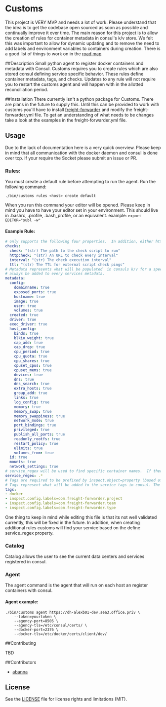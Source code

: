 # Customs
This project is VERY MVP and needs a lot of work.  Please understand that the idea is to get the codebase open sourced 
as soon as possible and continually improve it over time. The main reason for this project is to allow the creation of rules 
for container metadata in consul's k/v store.  We felt this was important to allow for dynamic updating and to remove the 
need to add labels and environment variables to containers during creation. There is a good list of things to work on in the 
[road map](ROADMAP.md)


##Description
Small python agent to register docker containers and metadata with Consul.  Customs requires you to create rules which are 
also stored consul defining service specific behavior. These rules define container metadata, tags, and checks. Updates 
to any rule will not require you to restart the customs agent and will happen with in the allotted reconciliation period. 


##Installation
There currently isn't a python package for Customs.  There are plans in the future to supply this. Until this can be provided 
to work with customs you'll have to install [freight-forwarder](https://github.com/tuneoss/freight_forwarder) and modify 
the freight-forwarder.yml file.  To get an understanding of what needs to be changes take a look at the examples in the 
freight-forwarder.yml file. 


## Usage
Due to the lack of documentation here is a very quick overview. Please keep in mind that all communication with the docker 
daemon and consul is done over tcp.  If your require the Socket please submit an issue or PR.

### Rules:
You must create a default rule before attempting to run the agent. Run the following command:

`./bin/customs rules <host> create default`

When you run this command your editor will be opened. Please keep in mind you have to have your editor set in your environment. 
This should live in .bashrc, .profile, .bash_profile, or an equivalent. example: `export EDITOR="subl -w"`

#### Example Rule:
```yaml
# only supports the following four properties.  In addition, either httpcheck or check are able to be picked not both.  
checks:
  check: "(str) The path to the check script to run"
  httpcheck: "(str) An URL to check every interval"
  interval: "(str) The check execution interval"
  ttl: "(str) The TTL for external script check pings"
# Metadata represents what will be populated  in consuls k/v for a specific service or services. Docker container id will 
# always be added to every services metadata.
metadata:
  config:
    domainname: true
    exposed_ports: true
    hostname: true
    image: true
    user: true
    volumes: true
  created: true
  driver: true
  exec_driver: true
  host_config:
    binds: true
    blkio_weight: true
    cap_add: true
    cap_drop: true
    cpu_period: true
    cpu_quota: true
    cpu_shares: true
    cpuset_cpus: true
    cpuset_mems: true
    devices: true
    dns: true
    dns_search: true
    extra_hosts: true
    group_add: true
    links: true
    log_config: true
    memory: true
    memory_swap: true
    memory_swappiness: true
    network_mode: true
    port_bindings: true
    privileged: true
    publish_all_ports: true
    readonly_rootfs: true
    restart_policy: true
    ulimits: true
    volumes_from: true
  id: true
  mounts: true
  network_settings: true
# service_regex will be used to find specific container names.  If there are multiple or no matches default rules are used.
service_regex: .*
# Tags are required to be prefixed by inspect.object=property (based off of docker inspect) or just a string value.
# Tags represent what will be added to the service tags in consul. The customs tag will always be added by default.
tags:
- docker
- inspect.config.labels=com.freight-forwarder.project
- inspect.config.labels=com.freight-forwarder.team
- inspect.config.labels=com.freight-forwarder.type
```

One thing to keep in mind while editing this file is that its not well validated currently, this will be fixed in the future.
In addition, when creating additional rules customs will find your service based on the define service_regex property.


### Catalog
Catalog allows the user to see the current data centers and services registered in consul.


### Agent
The agent command is the agent that will run on each host an register containers with consul.

#### Agent example:
```shell
./bin/customs agent https://dh-alexb01-dev.sea3.office.priv \
    --token=yourtoken \
    --agency-port=8505 \
    --agency-tls=/etc/consul/certs/ \
    --docker-port=2376 \
    --docker-tls=/etc/docker/certs/client/dev/
```

 
##Contributing

TBD

##Contributors
* [abanna](http://github.com/abanna)

## License
See the [LICENSE](LICENSE.md) file for license rights and limitations (MIT).